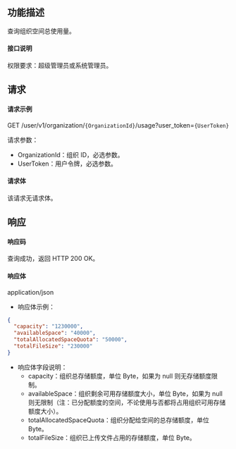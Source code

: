 ## 功能描述

查询组织空间总使用量。

#### 接口说明

权限要求：超级管理员或系统管理员。

## 请求

#### 请求示例

GET /user/v1/organization/`{OrganizationId}`/usage?user_token=`{UserToken}`

请求参数：
  - OrganizationId：组织 ID，必选参数。
  - UserToken：用户令牌，必选参数。
  
#### 请求体

该请求无请求体。

## 响应

#### 响应码

查询成功，返回 HTTP 200 OK。

#### 响应体

application/json

- 响应体示例：
```json
{
  "capacity": "1230000",
  "availableSpace": "40000",
  "totalAllocatedSpaceQuota": "50000",
  "totalFileSize": "230000"
}
```
- 响应体字段说明：
  - capacity：组织总存储额度，单位 Byte，如果为 null 则无存储额度限制。
  - availableSpace：组织剩余可用存储额度大小，单位 Byte，如果为 null 则无限制（注：已分配额度的空间，不论使用与否都将占用组织可用存储额度大小）。
  - totalAllocatedSpaceQuota：组织分配给空间的总存储额度，单位 Byte。
  - totalFileSize：组织已上传文件占用的存储额度，单位 Byte。
